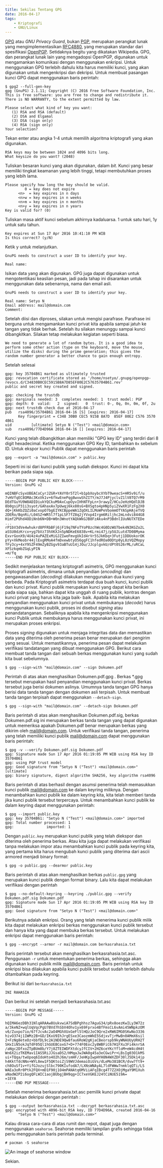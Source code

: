 ```yaml
---
title: Sekilas Tentang GPG
date: 2016-04-17
tags:
    - Kriptografi
    - GNU/Linux
---
```


[GPG] atau _GNU Privacy Guard_, bukan [PGP], merupakan perangkat lunak yang
mengimple­men­tasikan [RFC4880], yang merupakan standar dari spesifikasi
[OpenPGP]. Setidaknya begitu yang dikatakan Wikipedia. GPG, dan perangkat lunak
lain yang mengadopsi OpenPGP, digu­na­kan untuk mengamankan komunikasi dengan
menggunakan enkripsi. Untuk menggunakan GPG terlebih dahulu kita harus memiliki
kunci, yang akan digunakan untuk mengenkripsi dan dekripsi. Untuk membuat
pasangan kunci GPG dapat menggunakan baris perintah:

```
$ gpg2 --full-gen-key
gpg (GnuPG) 2.1.11; Copyright (C) 2016 Free Software Foundation, Inc.
This is free software: you are free to change and redistribute it.
There is NO WARRANTY, to the extent permitted by law.

Please select what kind of key you want:
   (1) RSA and RSA (default)
   (2) DSA and Elgamal
   (3) DSA (sign only)
   (4) RSA (sign only)
Your selection?
```

<!--more-->

Tekan enter atau angka 1-4 untuk memilih algoritma kriptografi yang akan
digunakan.

```
RSA keys may be between 1024 and 4096 bits long.
What keysize do you want? (2048)
```

Tuliskan besaran kunci yang akan digunakan, dalam _bit_. Kunci yang besar
memiliki tingkat keamanan yang lebih tinggi, tetapi membutuhkan proses yang
lebih lama.

```
Please specify how long the key should be valid.
         0 = key does not expire
      <n>  = key expires in n days
      <n>w = key expires in n weeks
      <n>m = key expires in n months
      <n>y = key expires in n years
Key is valid for? (0)
```

Tuliskan masa aktif kunci sebelum akhirnya kadaluarsa. 1 untuk satu hari, 1y
untuk satu tahun.

```
Key expires at Sun 17 Apr 2016 10:41:10 PM WIB
Is this correct? (y/N)
```

Ketik y untuk melanjutkan.

```
GnuPG needs to construct a user ID to identify your key.

Real name:
```

Isikan data yang akan digunakan. GPG juga dapat digunakan untuk mengotentikasi
keaslian pesan, jadi pada tahap ini disarankan untuk menggunakan data
sebenarnya, nama dan email asli.

```
GnuPG needs to construct a user ID to identify your key.

Real name: Setyo N
Email address: mail@domain.com
Comment:
```

Setelah diisi dan diproses, silakan untuk mengisi parafrase. Parafrase ini
berguna untuk mengamankan kunci privat kita apabila sampai jatuh ke tangan yang
tidak berhak. Setelah itu silakan menunggu sampai kunci dibangkitkan. Silakan
tetap melakukan kegiatan seperti biasa.

```
We need to generate a lot of random bytes. It is a good idea to
perform some other action (type on the keyboard, move the mouse,
utilize the disks) during the prime generation; this gives the
random number generator a better chance to gain enough entropy.
```

Setelah selesai

```
gpg: key 35704B61 marked as ultimately trusted
gpg: revocation certificate stored as '/home/nsetyo/.gnupg/openpgp-revocs.d/C34830B0CEC5915B8A7D85EF80E2C57635704B61.rev'
public and secret key created and signed.

gpg: checking the trustdb
gpg: marginals needed: 3  completes needed: 1  trust model: PGP
gpg: depth: 0  valid:   2  signed:   0  trust: 0-, 0q, 0n, 0m, 0f, 2u
gpg: next trustdb check due at 2016-04-17
pub   rsa4096/35704B61 2016-04-16 [S] [expires: 2016-04-17]
      Key fingerprint = C348 30B0 CEC5 915B 8A7D  85EF 80E2 C576 3570 4B61
uid         [ultimate] Setyo N ("Test") <mail@domain.com>
sub   rsa4096/77D4D96A 2016-04-16 [] [expires: 2016-04-17]
```

Kunci yang telah dibangkitkan akan memiliki "GPG key ID" yang terdiri dari 8
digit hexadecimal. Ketika menggunakan GPG Key ID, tambahkan `0x` sebelum ID.
Untuk ekspor kunci Publik dapat menggunakan baris perintah

```
gpg --export -a "mail@domain.com" > public.key
```

Seperti ini isi dari kunci publik yang sudah diekspor. Kunci ini dapat kita
berikan pada siapa saja.

```
-----BEGIN PGP PUBLIC KEY BLOCK-----
Version: GnuPG v2

mQINBFcSyxUBEACoCyrJZGR+YAVY0r5T2l+b1pbXoybcXYbT9weacS+HR5v9if/u
7vHVfqEC8OMAc3KxVk1v+6fkwEnePqg8wvwShZITY/mJ7J4PjyclvZ1lV8TQ7rM9
DEdTGuYU9W8ADIDiukYQCkuM9AxCupOyvIHhNTFpLn+3rawyZ/HCuJeHzHQdlDJB
8b0gsiP31i3syot/GAhaxAx7pUwqj6kx80sG+BXSgto4pHNp5yiZVwXR1FzFg2X0
dQ+jKkKbZQZi0aCvopO7bgEIYKCBppeWA1ZqOXLILMoWPeVbommOTYASpHAjeTVQ
2DERo/BqnRi/L04SZ+WR5l7f1pLSF7fZ8q2jYVxp4Irgm6Riljhc2mLndvi844G8
Himf2PUhd4ODiNnb6N+DB+W0n3WnotYAQkWkGJB8FzAku4nP3BdnlIUuNU7XTEDe
...
rP1bV3dVe4whukrd8PFRbBFj6jF19q7NFoTYoP8zchWc4G0DzWU7bek4N3KGZo2L
aSSU0dzKrcx+yg7bVz73hXKXJn5pNDKeE6838v+KLrmi47j/p5UJLutd7D08Myma
ExvrGonX9/4U4z4uPAZExMiGJZIweFmvgUkId4rVr5SJkKbq+3Futj1DDUokorOK
pYy+XkMeobr44jlExgRMoA4fmDxewbtyO56ggFC1hfedROa0ODtp0yL8zVQZMopy
fFy3cy+4xY9SZF49mZyBZGgv93aBTuU14jJOu/JJcplgvkU/dPt0S26rML/uRCaL
XFSzkqmbZGqLyPIN
=m/fq
-----END PGP PUBLIC KEY BLOCK-----
```

Sedikit menjelaskan tentang kriptografi asimetris, GPG menggunakan kunci
kriptografi asimetris, dimana untuk penyandian (_encoding_) dan pengawasandian
(_decoding_) dilakukan menggunakan dua kunci yang berbeda. Pada Kriptografi
asimetris terdapat dua buah kunci, kunci publik dan kunci privat. Kunci publik
merupakan kunci yang dapat kita berikan pada siapa saja, bahkan dapat kita
unggah di ruang publik, kontras dengan kunci privat yang harus kita jaga baik-
baik. Apabila kita melakukan penyandian menggunakan kunci privat untuk
membukanya (_decode_) harus menggunakan kunci publik, proses ini disebut
_signing_ atau penandatanganan. Sebaliknya apabila kita mengenkripsi menggunakan
kunci Publik untuk membukanya harus menggunakan kunci privat, ini merupakan
proses enkripsi.

Proses _signing_ digunakan untuk menjaga integritas data dan memastikan data
yang diterima oleh penerima pesan benar merupakan dari pengirim yang sesuai.
Untuk memastikannya, penerima pesan dapat melakukan verifikasi tandatangan yang
dibuat menggunakan GPG. Berikut cara membuat tanda tangan dari sebuah berkas
menggunakan kunci yang sudah kita buat sebelumnya.

```
$ gpg --sign-with "mail@domain.com" --sign Dokumen.pdf
```

Perintah di atas akan menghasilkan Dokumen.pdf.gpg . Berkas \*.gpg tersebut
merupakan hasil penyandian menggunakan kunci privat. Berkas tersebut juga berisi
dokumen aslinya. Umumnya tanda tangan GPG hanya berisi data tanda tangan dengan
dokumen asli terpisah. Untuk membuat tanda tangan terpisah dapat menggunakan
`--detach-sign`.

```
$ gpg --sign-with "mail@domain.com" --detach-sign Dokumen.pdf
```

Baris perintah di atas akan menghasilkan Dokumen.pdf.sig, berkas Dokumen.pdf.sig
ini merupakan berkas tanda tangan yang dapat digunakan untuk memeriksa apakah
Dokumen.pdf benar merupakan berkas yang dikirim oleh mail@domain.com. Untuk
verifikasi tanda tangan, penerima yang telah memiliki kunci publik
mail@domain.com dapat menggunakan baris perintah:

```
$ gpg -v --verify Dokumen.pdf.sig Dokumen.pdf
gpg: Signature made Sun 17 Apr 2016 01:19:05 PM WIB using RSA key ID 35704B61
gpg: using PGP trust model
gpg: Good signature from "Setyo N ("Test") <mail@domain.com>" [ultimate]
gpg: binary signature, digest algorithm SHA256, key algorithm rsa4096
```

Baris perintah di atas berhasil dengan asumsi penerima telah memasukkan kunci
publik mail@domain.com ke dalam keyring miliknya. Dengan menambahkan kunci
publik ke dalam keyring kita, kita telah memberi tanda jika kunci publik
tersebut terpercaya. Untuk menambahkan kunci publik ke dalam keyring dapat
menggunakan perintah:

```
$ gpg --import public.key
gpg: key 35704B61: "Setyo N ("Test") <mail@domain.com>" imported
gpg: Total number processed: 1
gpg:               imported: 1
```

Dengan `public.key` merupakan kunci publik yang telah diekspor dan diterima oleh
penerima berkas. Atau kita juga dapat melakukan verifikasi tanpa melakukan impor
atau menambahkan kunci publik pada keyring kita, yang pertama kita harus
mengubah kunci publik yang diterima dari ascii armored menjadi binary format:

```
$ gpg -o public.gpg --dearmor public.key
```

Baris perintah di atas akan menghasilkan berkas `public.gpg` yang merupakan
kunci publik dengan format binary. Lalu kita dapat melakukan verifikasi dengan
perintah

```
$ gpg --no-default-keyring --keyring ./public.gpg --verify Dokumen.pdf.sig Dokumen.pdf
gpg: Signature made Sun 17 Apr 2016 01:19:05 PM WIB using RSA key ID 35704B61
gpg: Good signature from "Setyo N ("Test") <mail@domain.com>"
```

Berikutnya adalah enkripsi. Orang yang telah menerima kunci publik milik kita
dapat melakukan enkripsi berkas menggunakan kunci publik tersebut dan hanya kita
yang dapat membuka berkas tersebut. Untuk melakukan enkripsi dapat menggunakan
baris perintah:

```
$ gpg --encrypt --armor -r mail@domain.com berkasrahasia.txt
```

Baris perintah tersebut akan menghasilkan berkasrahasia.txt.asc. Penggunaan `-r`
untuk menentukan penerima berkas, sehingga akan digunakan kunci publik milik
mail@domain.com. Baris perintah untuk enkripsi bisa dilakukan apabila kunci
publik tersebut sudah terlebih dahulu ditambahkan pada keyring.

Berikut isi dari `berkasrahasia.txt`

```
INI RAHASIA
```

Dan berikut ini setelah menjadi berkasrahasia.txt.asc

```
-----BEGIN PGP MESSAGE-----
Version: GnuPG v2

hQIMA6ezDBh31NlqARAAw8UukvwiA7SdBPghhsz7AguG34/pRx8oezKwILy3W72z
a/3keNZ+wqlUqVqcPgU7BVd7hSbV4Ohv1yx69Fprxo4BfFmsCL6vAmi45WNpkzOM
v6/Zuxpo7io/67fJcvAc2aO4MGhXUxGeFl5lHQzJoC9Qre2xRW6IMG0SKwNo3336
hivO374j1IWMz2B+GD/IKxU9IhJrgESxe3CaozmWkE5SdjxvTjrMwBn0AMmX6sil
2+FzNg8eteOz+bbfDL9c2A1NDE9Qw8fau6RoW2gKjaCBeorspb9kyWNAUUyURH2T
SHxIiN5okJqTdF05Ql1hGUEBCoxG7+D+774F0Eoc2y8WBFiC67H1FXu3Fi4knrSA
/aNgc2DfxoZTpBUm8b/Y7j8ZTEIWDFXtdcyJfCIV+2HZ6ceYKcYfloM+eW4cdH4t
Wn6X2izTKEMav1IAS5RiJJGsaDS2/HMqaJwJWA0g45a3eCGwiPr+LBsIg03O1kMS
ui+TQqa/twUpoq6IdoHto4O2hJ6m/smHF/JeHKpIwpHYH8N4WXZDF30lJ5Dk14jp
h4KktTdcNNx+WYL8ew1F5QKtoiZjS9WVJdemaiOiGVs/dLeMo381BCR/dvw7ft9+
ch8OuSf1v+YifGJozujSlbc790KIufodA7/LXNsWNAyAL7ldFWWw7nmklqQTi/LS
WAEa3oRr0Ptk2FQX+mD1F90j1O4mPANAtq6MViiAFqIBcg4T7Z2XOjMgaY9M1Xuh
aNadW2P2i6ogQFLWIC1aojBUbgjBH9qg+IC7xeVGKEJ24tCiNUE519A=
=1EYA
-----END PGP MESSAGE-----
```

Setelah menerima berkasrahasia.txt.asc pemilik kunci private dapat melakukan
dekripsi dengan perintah :

```
$ gpg --output berkasrahasia.txt --decrypt berkasrahasia.txt.asc
gpg: encrypted with 4096-bit RSA key, ID 77D4D96A, created 2016-04-16
      "Setyo N ("Test") <mail@domain.com>"
```

Kalau dirasa cara-cara di atas rumit dan repot, dapat juga dengan menggunakan
`seahorse`. Seahorse memiliki tampilan grafis sehingga tidak perlu menggunakan
baris perintah pada terminal.

```
# pacman -S seahorse
```

![An image of seahorse window](images/seahorse.png)

Sekian.

[rfc4880]: https://tools.ietf.org/html/rfc4880
[openpgp]: https://en.wikipedia.org/wiki/OpenPGP
[gpg]: https://en.wikipedia.org/wiki/GNU_Privacy_Guard
[pgp]: https://en.wikipedia.org/wiki/Pretty_Good_Privacy
